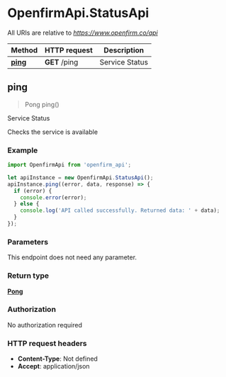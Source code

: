 # OpenfirmApi.StatusApi

All URIs are relative to *https://www.openfirm.co/api*

Method | HTTP request | Description
------------- | ------------- | -------------
[**ping**](StatusApi.md#ping) | **GET** /ping | Service Status



## ping

> Pong ping()

Service Status

Checks the service is available

### Example

```javascript
import OpenfirmApi from 'openfirm_api';

let apiInstance = new OpenfirmApi.StatusApi();
apiInstance.ping((error, data, response) => {
  if (error) {
    console.error(error);
  } else {
    console.log('API called successfully. Returned data: ' + data);
  }
});
```

### Parameters

This endpoint does not need any parameter.

### Return type

[**Pong**](Pong.md)

### Authorization

No authorization required

### HTTP request headers

- **Content-Type**: Not defined
- **Accept**: application/json

